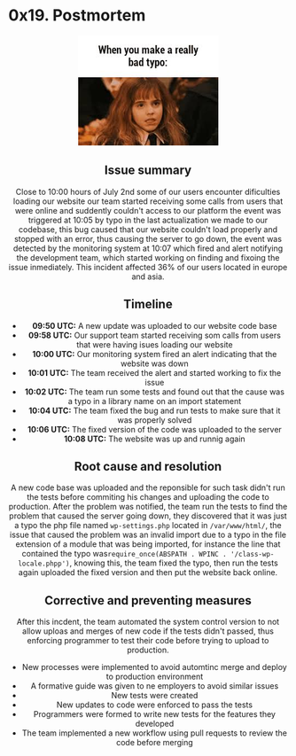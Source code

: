 # 0x19. Postmortem

<center>

![typo meme](typo-meme.jpeg)

<center>

## Issue summary
Close to 10:00 hours of July 2nd some of our users encounter dificulties loading our website our team started receiving some calls from users that were online and suddently couldn't access to our platform the event was triggered at 10:05 by typo in the last actualization we made to our codebase, this bug caused that our website couldn't load properly and stopped with an error, thus causing the server to go down, the event was detected by the monitoring system at 10:07 which fired and alert notifying the development team, which started working on finding and fixoing the issue inmediately. This incident affected 36% of our users located in europe and asia.

## Timeline
- **09:50 UTC:** A new update was uploaded to our website code base
- **09:58 UTC:** Our support team started receiving som calls from users that were having isues loading our website
- **10:00 UTC:**  Our monitoring system fired an alert indicating that the website was down
- **10:01 UTC:** The team received the alert and started working to fix the issue
- **10:02 UTC:** The team run some tests and found out that the cause was a typo in a library name on an import statement
- **10:04 UTC:** The team fixed the bug and run tests to make sure that it was properly solved
- **10:06 UTC:** The fixed version of the code was uploaded to the server
- **10:08 UTC:** The website was up and runnig again

## Root cause and resolution
A new code base was uploaded and the reponsible for such task didn't run the tests before commiting his changes and uploading the code to production. After the problem was notified, the team run the tests to find the problem that caused the server going down, they discovered that it was just a typo the php file named `wp-settings.php` located in `/var/www/html/`, the issue that caused the problem was an invalid import due to a typo in the file extension of a module that was being imported, for instance the line that contained the typo was`require_once(ABSPATH . WPINC . '/class-wp-locale.phpp')`, knowing this, the team fixed the typo, then run the tests again uploaded the fixed version and then put the website back online.

## Corrective and preventing measures
After this incdent, the team automated the system control version to not allow uploas and merges of new code if the tests didn't passed, thus enforcing programmer to test their code before trying to upload to production.
- New processes were implemented to avoid automtinc merge and deploy to production environment
- A formative guide was given to ne employers to avoid similar issues
- New tests were created
- New updates to code were enforced to pass the tests
- Programmers were formed to write new tests for the features they developed
- The team implemented a new workflow using pull requests to review the code before merging